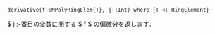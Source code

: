 ```
derivative(f::MPolyRingElem{T}, j::Int) where {T <: RingElement}
```

$ j :-番目の変数に関する $ f $ の偏微分を返します。
